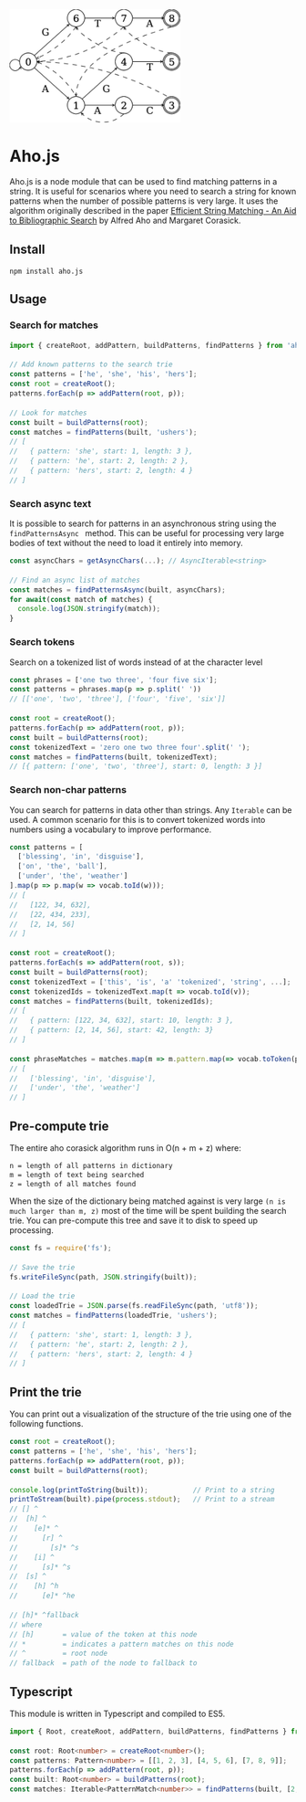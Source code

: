 <img alt="Aho Corasick Trie" src="https://github.com/enderer/aho.js/blob/main/assets/trie.png?raw=true" width="300">

# Aho.js

Aho.js is a node module that can be used to find matching patterns in a string.  It is useful for scenarios where you need to search a string for known patterns when the number of possible patterns is very large.  It uses the algorithm originally described in the paper [Efficient String Matching - An Aid to Bibliographic Search](https://github.com/tpn/pdfs/blob/master/Efficient%20String%20Matching%20-%20An%20Aid%20to%20Bibliographic%20Search%20-%20Aho-Corasick%20(1975).pdf) by Alfred Aho and Margaret Corasick.

## Install
```
npm install aho.js
```

## Usage
### Search for matches
```javascript
import { createRoot, addPattern, buildPatterns, findPatterns } from 'aho.js';

// Add known patterns to the search trie
const patterns = ['he', 'she', 'his', 'hers'];
const root = createRoot();
patterns.forEach(p => addPattern(root, p));

// Look for matches
const built = buildPatterns(root);
const matches = findPatterns(built, 'ushers');
// [
//   { pattern: 'she', start: 1, length: 3 }, 
//   { pattern: 'he', start: 2, length: 2 },
//   { pattern: 'hers', start: 2, length: 4 }
// ]
```

### Search async text
It is possible to search for patterns in an asynchronous string using the ```findPatternsAsync ``` method. This can be useful for processing very large bodies of text without the need to load it entirely into memory.
```javascript
const asyncChars = getAsyncChars(...); // AsyncIterable<string>

// Find an async list of matches
const matches = findPatternsAsync(built, asyncChars);
for await(const match of matches) {
  console.log(JSON.stringify(match));
}
```

### Search tokens
Search on a tokenized list of words instead of at the character level

```typescript
const phrases = ['one two three', 'four five six'];
const patterns = phrases.map(p => p.split(' '))
// [['one', 'two', 'three'], ['four', 'five', 'six']]

const root = createRoot();
patterns.forEach(p => addPattern(root, p));
const built = buildPatterns(root);
const tokenizedText = 'zero one two three four'.split(' ');
const matches = findPatterns(built, tokenizedText);
// [{ pattern: ['one', 'two', 'three'], start: 0, length: 3 }]
```

### Search non-char patterns
You can search for patterns in data other than strings. Any ```Iterable``` can be used.  A common scenario for this is to convert tokenized words into numbers using a vocabulary to improve performance.

```javascript
const patterns = [
  ['blessing', 'in', 'disguise'],
  ['on', 'the', 'ball'],
  ['under', 'the', 'weather']
].map(p => p.map(w => vocab.toId(w)));
// [
//   [122, 34, 632],
//   [22, 434, 233],
//   [2, 14, 56]
// ]

const root = createRoot();
patterns.forEach(s => addPattern(root, s));
const built = buildPatterns(root);
const tokenizedText = ['this', 'is', 'a' 'tokenized', 'string', ...];
const tokenizedIds = tokenizedText.map(t => vocab.toId(v));
const matches = findPatterns(built, tokenizedIds);
// [
//   { pattern: [122, 34, 632], start: 10, length: 3 },
//   { pattern: [2, 14, 56], start: 42, length: 3}
// ]

const phraseMatches = matches.map(m => m.pattern.map(=> vocab.toToken(p)));
// [
//   ['blessing', 'in', 'disguise'],
//   ['under', 'the', 'weather']
// ]

```

## Pre-compute trie
The entire aho corasick algorithm runs in O(n + m + z) where:
```
n = length of all patterns in dictionary
m = length of text being searched
z = length of all matches found
```
When the size of the dictionary being matched against is very large ```(n is much larger than m, z)``` most of the time will be spent building the search trie.  You can pre-compute this tree and save it to disk to speed up processing.
```javascript
const fs = require('fs');

// Save the trie
fs.writeFileSync(path, JSON.stringify(built));

// Load the trie
const loadedTrie = JSON.parse(fs.readFileSync(path, 'utf8'));
const matches = findPatterns(loadedTrie, 'ushers');
// [
//   { pattern: 'she', start: 1, length: 3 }, 
//   { pattern: 'he', start: 2, length: 2 },
//   { pattern: 'hers', start: 2, length: 4 }
// ]
```

## Print the trie
You can print out a visualization of the structure of the trie using one of the following functions.

```javascript
const root = createRoot();
const patterns = ['he', 'she', 'his', 'hers'];
patterns.forEach(p => addPattern(root, p));
const built = buildPatterns(root);

console.log(printToString(built));           // Print to a string
printToStream(built).pipe(process.stdout);   // Print to a stream
// [] ^
//  [h] ^
//    [e]* ^
//      [r] ^
//        [s]* ^s
//    [i] ^
//      [s]* ^s
//  [s] ^
//    [h] ^h
//      [e]* ^he

// [h]* ^fallback
// where
// [h]       = value of the token at this node
// *         = indicates a pattern matches on this node
// ^         = root node
// fallback  = path of the node to fallback to
```

## Typescript
This module is written in Typescript and compiled to ES5.

```typescript
import { Root, createRoot, addPattern, buildPatterns, findPatterns } from 'aho.js';

const root: Root<number> = createRoot<number>();
const patterns: Pattern<number> = [[1, 2, 3], [4, 5, 6], [7, 8, 9]];
patterns.forEach(p => addPattern(root, p));
const built: Root<number> = buildPatterns(root);
const matches: Iterable<PatternMatch<number>> = findPatterns(built, [2, 3, 4, 5, 6, 7]);
```